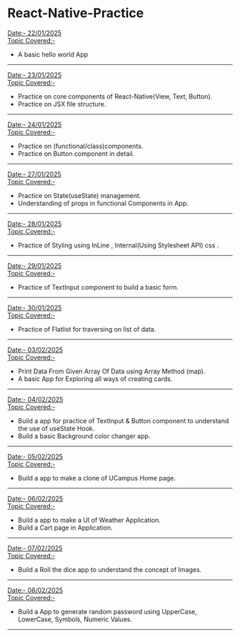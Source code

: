# React-Native-Practice
<u>Date:- 22/01/2025</u> <br>
<u>Topic Covered:-</u>
* A basic hello world App
***
<u>Date:- 23/01/2025 </u><br>
<u>Topic Covered:-</u>
* Practice on core components of React-Native(View, Text, Button).
* Practice on JSX file structure.
***
<u>Date:- 24/01/2025 </u><br>
<u>Topic Covered:-</u>
* Practice on (functional/class)components.
* Practice on Button component in detail.
***
<u>Date:- 27/01/2025 </u><br>
<u>Topic Covered:-</u>
* Practice on State(useState) management.
* Understanding of props in functional Components in App.
***
<u>Date:- 28/01/2025 </u><br>
<u>Topic Covered:-</u>
* Practice of Styling using InLine , Internal(Using Stylesheet API) css .
***
<u>Date:- 29/01/2025 </u><br>
<u>Topic Covered:-</u>
* Practice of TextInput component to build a basic form.
***
<u>Date:- 30/01/2025 </u><br>
<u>Topic Covered:-</u>
* Practice of Flatlist for traversing on list of data.
***
<u>Date:- 03/02/2025 </u><br>
<u>Topic Covered:-</u>
* Print Data From Given Array Of Data using Array Method (map).
* A basic App for Exploring all ways of creating cards.
***
<u>Date:- 04/02/2025 </u><br>
<u>Topic Covered:-</u>
* Build a app for practice of TextInput & Button component to understand the use of useState Hook.
* Build a basic Background color changer app. 
***
<u>Date:- 05/02/2025 </u><br>
<u>Topic Covered:-</u>
* Build a app to make a clone of UCampus Home page.   
***
<u>Date:- 06/02/2025 </u><br>
<u>Topic Covered:-</u>
* Build a app to make a UI of Weather Application.
* Build a Cart page in Application.
***
<u>Date:- 07/02/2025 </u><br>
<u>Topic Covered:-</u>
* Build a Roll the dice app to understand the concept of Images.
***
<u>Date:- 08/02/2025 </u><br>
<u>Topic Covered:-</u>
* Build a App to generate random password using UpperCase, LowerCase, Symbols, Numeric Values.
***